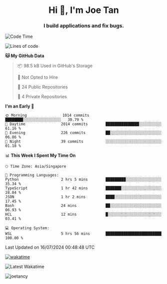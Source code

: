 <h1 align="center">Hi 👋, I'm Joe Tan</h1>
<h3 align="center">I build applications and fix bugs.</h3>

<!--START_SECTION:waka-->
![Code Time](http://img.shields.io/badge/Code%20Time-1%2C391%20hrs%2014%20mins-blue)

![Lines of code](https://img.shields.io/badge/From%20Hello%20World%20I%27ve%20Written-46.5%20million%20lines%20of%20code-blue)

**🐱 My GitHub Data** 

> 📦 98.5 kB Used in GitHub's Storage 
 > 
> 🚫 Not Opted to Hire
 > 
> 📜 24 Public Repositories 
 > 
> 🔑 4 Private Repositories 
 > 
**I'm an Early 🐤** 

```text
🌞 Morning                1014 commits        ████████░░░░░░░░░░░░░░░░░   30.79 % 
🌆 Daytime                2014 commits        ███████████████░░░░░░░░░░   61.16 % 
🌃 Evening                226 commits         ██░░░░░░░░░░░░░░░░░░░░░░░   06.86 % 
🌙 Night                  39 commits          ░░░░░░░░░░░░░░░░░░░░░░░░░   01.18 % 
```


📊 **This Week I Spent My Time On** 

```text
🕑︎ Time Zone: Asia/Singapore

💬 Programming Languages: 
Python                   2 hrs 5 mins        █████████░░░░░░░░░░░░░░░░   35.34 % 
TypeScript               1 hr 42 mins        ███████░░░░░░░░░░░░░░░░░░   28.84 % 
JSON                     1 hr 2 mins         ████░░░░░░░░░░░░░░░░░░░░░   17.45 % 
Bash                     24 mins             ██░░░░░░░░░░░░░░░░░░░░░░░   06.93 % 
HCL                      12 mins             █░░░░░░░░░░░░░░░░░░░░░░░░   03.41 % 

💻 Operating System: 
WSL                      5 hrs 56 mins       █████████████████████████   100.00 % 
```


 Last Updated on 16/07/2024 00:48:48 UTC
<!--END_SECTION:waka-->
[![wakatime](https://wakatime.com/badge/user/e0e3a0f0-6d69-4241-946d-0baaf7b91278.svg)](https://wakatime.com/@e0e3a0f0-6d69-4241-946d-0baaf7b91278)

![Latest Wakatime](https://github.com/joetancy/joetancy/workflows/Latest%20Wakatime/badge.svg)

<p align="left"> <img src="https://komarev.com/ghpvc/?username=joetancy" alt="joetancy" /> </p>

